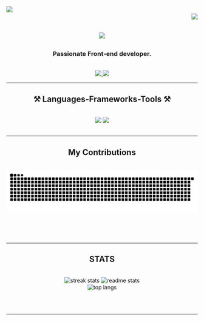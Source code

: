 
<div id="header">
<img src="https://media.giphy.com/media/L1R1tvI9svkIWwpVYr/giphy.gif" width="50%"/>
</div>
<img align="right" src="https://visitor-badge.laobi.icu/badge?page_id=ShatakshiSaha19.ShatakshiSaha19" />

<h1 align="center">
    <img src="https://readme-typing-svg.herokuapp.com/?font=Righteous&size=35&center=true&vCenter=true&width=500&height=70&duration=4000&lines=Hii!+🤗;+I'm+Shatakshi;" />
</h1>

<h3 align="center">Passionate Front-end developer.</h3>

<br/>


<div align="center"> 
  <a href="https://www.linkedin.com/in/shatakshisaha" target="_blank">
    <img src="https://img.shields.io/badge/LinkedIn-0077B5?style=for-the-badge&logo=linkedin&logoColor=white" target="_blank" />
  </a>
  <a href="shatakshishatakshi108.com">
    <img src="https://img.shields.io/badge/Gmail-333333?style=for-the-badge&logo=gmail&logoColor=red" />
  </a>
  
  
</div>

 <hr/>

<h2 align="center">⚒️ Languages-Frameworks-Tools ⚒️</h2>
<br/>
<div align="center">
    <img src="https://skillicons.dev/icons?i=react,bootstrap,vscode,github,tailwind,git" />
    <img src="https://skillicons.dev/icons?i=nodejs,python,javascript,mongodb,cpp" /><br>

</div>

<br/>
<hr/>

<div align="center">
  <h2>My Contributions</h2>
  <br>
  <img src="https://raw.githubusercontent.com/ShatakshiSaha19/ShatakshiSaha19/output/snake.svg" alt="Snake animation" />
  
  <br/><br/><br/>
</div>


  
  


<hr/>
<h2 align="center">  STATS  </h2>
<br>
<div align=center>
  <img width=410 src="https://github-readme-streak-stats-salesp07.vercel.app/?user=ShatakshiSaha19&count_private=true&theme=react&hide_border=true" alt="streak stats"/>
  <img width=390 src="https://github-readme-stats.vercel.app/api?username=ShatakshiSaha19&count_private=true&show_icons=true&theme=gotham&rank_icon=github&hide_border=true" alt="readme stats" />
  <br/>
  <img width=390 align="center" src="https://github-readme-stats.vercel.app/api/top-langs/?username=ShatakshiSaha19&hide=HTML&langs_count=8&layout=compact&theme=nord&hide_border=true&size_weight=0.5&count_weight=0.5&exclude_repo=github-readme-stats" alt="top langs" />
</div>

<br/><br/>

<hr/>

<br/>
